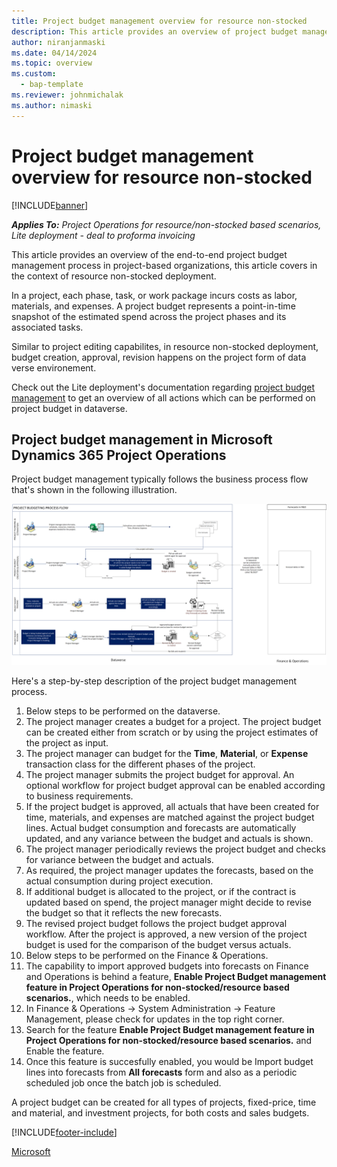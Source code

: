 ```yaml
---
title: Project budget management overview for resource non-stocked
description: This article provides an overview of project budget management in resource non-stocked deployment.
author: niranjanmaski
ms.date: 04/14/2024
ms.topic: overview
ms.custom: 
  - bap-template
ms.reviewer: johnmichalak
ms.author: nimaski
---
```


# Project budget management overview for resource non-stocked

[!INCLUDE[banner](../includes/banner.md)]

_**Applies To:** Project Operations for resource/non-stocked based scenarios, Lite deployment - deal to proforma invoicing_

This article provides an overview of the end-to-end project budget management process in project-based organizations, this article covers in the context of resource non-stocked deployment.

In a project, each phase, task, or work package incurs costs as labor, materials, and expenses. A project budget represents a point-in-time snapshot of the estimated spend across the project phases and its associated tasks. 

Similar to project editing capabilites, in resource non-stocked deployment, budget creation, approval, revision happens on the project form of data verse environement. 

Check out the Lite deployment's documentation regarding [project budget management](../pro/budget/projectbudgetmanagement.md) to get an overview of all actions which can be performed on project budget in dataverse. 

## Project budget management in Microsoft Dynamics 365 Project Operations

Project budget management typically follows the business process flow that's shown in the following illustration.

![Business process flow for project budget management in Project Operations.](media/1-Budgetmanagementoverviewresourcenonstocked.png)

Here's a step-by-step description of the project budget management process.

1. Below steps to be performed on the dataverse.
1. The project manager creates a budget for a project. The project budget can be created either from scratch or by using the project estimates of the project as input.
1. The project manager can budget for the **Time**, **Material**, or **Expense** transaction class for the different phases of the project.
1. The project manager submits the project budget for approval. An optional workflow for project budget approval can be enabled according to business requirements.
1. If the project budget is approved, all actuals that have been created for time, materials, and expenses are matched against the project budget lines. Actual budget consumption and forecasts are automatically updated, and any variance between the budget and actuals is shown.
1. The project manager periodically reviews the project budget and checks for variance between the budget and actuals.
1. As required, the project manager updates the forecasts, based on the actual consumption during project execution.
1. If additional budget is allocated to the project, or if the contract is updated based on spend, the project manager might decide to revise the budget so that it reflects the new forecasts.
1. The revised project budget follows the project budget approval workflow. After the project is approved, a new version of the project budget is used for the comparison of the budget versus actuals.
1. Below steps to be performed on the Finance & Operations.
1. The capability to import approved budgets into forecasts on Finance and Operations is behind a feature, **Enable Project Budget management feature in Project Operations for non-stocked/resource based scenarios.**, which needs to be enabled.
1. In Finance & Operations -> System Administration -> Feature Management, please check for updates in the top right corner.
1. Search for the feature **Enable Project Budget management feature in Project Operations for non-stocked/resource based scenarios.** and Enable the feature.
1. Once this feature is succesfully enabled, you would be Import budget lines into forecasts from **All forecasts** form and also as a periodic scheduled job once the batch job is scheduled.  
   

A project budget can be created for all types of projects, fixed-price, time and material, and investment projects, for both costs and sales budgets.

[!INCLUDE[footer-include](../includes/footer-banner.md)]

[Microsoft](https://www.microsoft.com)
